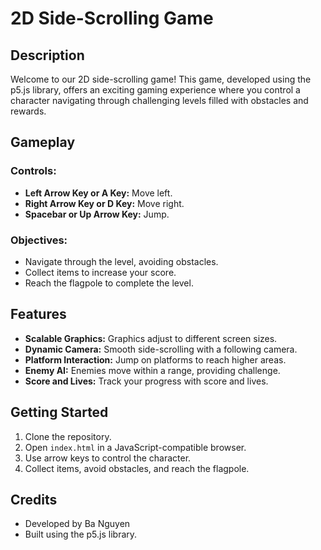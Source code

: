 # 2D Side-Scrolling Game

## Description

Welcome to our 2D side-scrolling game! This game, developed using the p5.js library, offers an exciting gaming experience where you control a character navigating through challenging levels filled with obstacles and rewards.

## Gameplay

### Controls:
- **Left Arrow Key or A Key:** Move left.
- **Right Arrow Key or D Key:** Move right.
- **Spacebar or Up Arrow Key:** Jump.

### Objectives:
- Navigate through the level, avoiding obstacles.
- Collect items to increase your score.
- Reach the flagpole to complete the level.

## Features
- **Scalable Graphics:** Graphics adjust to different screen sizes.
- **Dynamic Camera:** Smooth side-scrolling with a following camera.
- **Platform Interaction:** Jump on platforms to reach higher areas.
- **Enemy AI:** Enemies move within a range, providing challenge.
- **Score and Lives:** Track your progress with score and lives.

## Getting Started
1. Clone the repository.
2. Open `index.html` in a JavaScript-compatible browser.
3. Use arrow keys to control the character.
4. Collect items, avoid obstacles, and reach the flagpole.

## Credits
- Developed by Ba Nguyen
- Built using the p5.js library.

